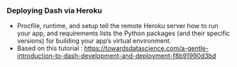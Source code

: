 ### Deploying Dash via Heroku

<!--  "![](readme_images/heroku_app.gif)" This comment was used to add the gif to readme file   -->
- Procfile, runtime, and setup tell the remote Heroku server how to run your app, and requirements lists the Python packages (and their specific versions) for building your app’s virtual environment.
- Based on this tutorial : https://towardsdatascience.com/a-gentle-introduction-to-dash-development-and-deployment-f8b91990d3bd
